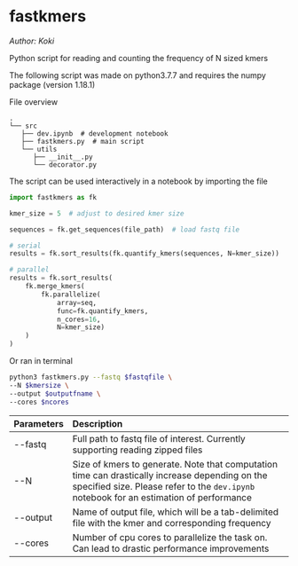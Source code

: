 # fastkmers

_Author: Koki_

Python script for reading and counting the frequency of N sized kmers

The following script was made on python3.7.7
and requires the numpy package (version 1.18.1)

File overview

    .
    └── src
       ├── dev.ipynb  # development notebook
       ├── fastkmers.py  # main script
       └── utils
          ├── __init__.py
          └── decorator.py

The script can be used interactively in a notebook by importing the file

```Python
import fastkmers as fk

kmer_size = 5  # adjust to desired kmer size

sequences = fk.get_sequences(file_path)  # load fastq file

# serial
results = fk.sort_results(fk.quantify_kmers(sequences, N=kmer_size))

# parallel
results = fk.sort_results(
    fk.merge_kmers(
        fk.parallelize(
            array=seq,
            func=fk.quantify_kmers,
            n_cores=16,
            N=kmer_size)
    )
)
```

Or ran in terminal

```bash
python3 fastkmers.py --fastq $fastqfile \
--N $kmersize \
--output $outputfname \
--cores $ncores
```

| Parameters | Description                                                                                                                                                                                |
| :--------- | :----------------------------------------------------------------------------------------------------------------------------------------------------------------------------------------- |
| --fastq    | Full path to fastq file of interest. Currently supporting reading zipped files                                                                                                             |
| --N        | Size of kmers to generate. Note that computation time can drastically increase depending on the specified size. Please refer to the `dev.ipynb` notebook for an estimation of performance |
| --output   | Name of output file, which will be a tab-delimited file with the kmer and corresponding frequency                                                                                          |
| --cores    | Number of cpu cores to parallelize the task on. Can lead to drastic performance improvements                                                                                               |
